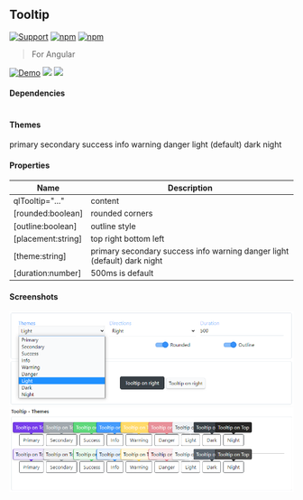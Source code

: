 ## Tooltip

[![Support](https://img.shields.io/badge/Patreon-white?style=for-the-badge)](https://www.patreon.com/qrsln)
[![npm](https://img.shields.io/npm/v/@qrsln/tooltip?style=for-the-badge)](https://www.npmjs.com/package/@qrsln/tooltip)
[![npm](https://img.shields.io/npm/dm/@qrsln/tooltip?style=for-the-badge)](https://npmcharts.com/compare/@qrsln/tooltip?minimal=true)

> For Angular

[![Demo](https://img.shields.io/badge/Demo-blue?style=for-the-badge)](https://krsln.github.io/Showcase/Libraries/Tooltip)
[![](https://img.shields.io/badge/Main-projects-white?style=for-the-badge)](../projects.md)
[![](https://img.shields.io/badge/usage-orange?style=for-the-badge)](usage.md)

#### Dependencies

```scss
```

#### Themes

primary secondary success info warning danger light (default) dark night

#### Properties

| Name               | Description                                                              |
|--------------------|--------------------------------------------------------------------------|
| qlTooltip="..."    | content                                                                  |
| [rounded:boolean]  | rounded corners                                                          |
| [outline:boolean]  | outline style                                                            |
| [placement:string] | top right bottom left                                                    |
| [theme:string]     | primary secondary success info warning danger light (default) dark night |
| [duration:number]  | 500ms is default                                                         |

#### Screenshots

![](../../Images/Tooltip/Tooltip_2022-01-31.png "Tooltip")
![](../../Images/Tooltip/Tooltip_Themes_2022-01-31.png "Tooltip Themes")

